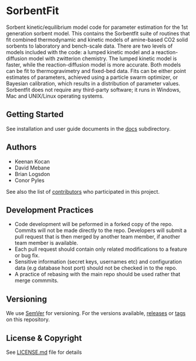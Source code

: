 # SorbentFit
Sorbent kinetic/equilibrium model code for parameter estimation for the 1st generation sorbent model. This contains the Sorbentfit suite of routines that fit combined thermodynamic and kinetic models of amine-based CO2 solid sorbents to laboratory and bench-scale data.  There are two levels of models included with the code: a lumped kinetic model and a reaction-diffusion model with zwitterion chemistry. The lumped kinetic model is faster, while the reaction-diffusion model is more accurate. Both models can be fit to thermogravimetry and fixed-bed data. Fits can be either point estimates of parameters, achieved using a particle swarm optimizer, or Bayesian calibration, which results in a distribution of parameter values. Sorbentfit does not require any third-party software; it runs in Windows, Mac and UNIX/Linux operating systems.

## Getting Started
See installation and user guide documents in the [docs](docs) subdirectory.

## Authors
* Keenan Kocan
* David Mebane
* Brian Logsdon
* Conor Pyles

See also the list of [contributors](../../contributors) who participated in this project.

## Development Practices
* Code development will be peformed in a forked copy of the repo. Commits will not be 
  made directly to the repo. Developers will submit a pull request that is then merged
  by another team member, if another team member is available.
* Each pull request should contain only related modifications to a feature or bug fix.  
* Sensitive information (secret keys, usernames etc) and configuration data 
  (e.g database host port) should not be checked in to the repo.
* A practice of rebasing with the main repo should be used rather that merge commmits.

## Versioning
We use [SemVer](http://semver.org/) for versioning. For the versions available, 
[releases](../../releases) or [tags](../..//tags) on this repository. 

## License & Copyright
See [LICENSE.md](LICENSE.md) file for details
